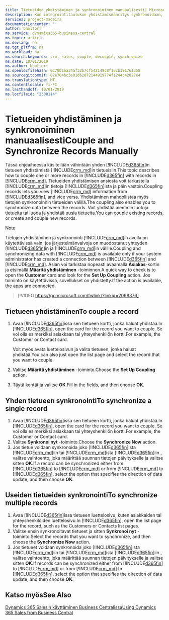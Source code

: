 ```yaml
---
title: Tietueiden yhdistäminen ja synkronoiminen manuaalisesti| Microsoft Docs
description: Kun integrointitaulukon yhdistämismääritys synkronoidaan, yhdistetyn Business Central- ja Dynamics 365 Sales -entiteetin taulukon kaikkien tietueiden tiedot voidaan synkronoida.
services: project-madeira
documentationcenter: ''
author: bholtorf
ms.service: dynamics365-business-central
ms.topic: article
ms.devlang: na
ms.tgt_pltfrm: na
ms.workload: na
ms.search.keywords: crm, sales, couple, decouple, synchronize
ms.date: 10/01/2019
ms.author: bholtorf
ms.openlocfilehash: 0c70b1ba34af32b7cf542149c8f15cb191761358
ms.sourcegitcommit: 02e704bc3e01d62072144919774f1244c42827e4
ms.translationtype: HT
ms.contentlocale: fi-FI
ms.lasthandoff: 10/01/2019
ms.locfileid: "2308114"
---
```

# <a name="couple-and-synchronize-records-manually"></a><span data-ttu-id="b13f7-103">Tietueiden yhdistäminen ja synkronoiminen manuaalisesti</span><span class="sxs-lookup"><span data-stu-id="b13f7-103">Couple and Synchronize Records Manually</span></span>
<span data-ttu-id="b13f7-104">Tässä ohjeaiheessa käsitellään vähintään yhden [!INCLUDE[d365fin](includes/d365fin_md.md)]in tietueen yhdistämistä [!INCLUDE[crm_md](includes/crm_md.md)]in tietueisiin.</span><span class="sxs-lookup"><span data-stu-id="b13f7-104">This topic describes how to couple one or more records in [!INCLUDE[d365fin](includes/d365fin_md.md)] with records in [!INCLUDE[crm_md](includes/crm_md.md)].</span></span> <span data-ttu-id="b13f7-105">Tietueiden yhdistämisen ansiosta voit tarkastella [!INCLUDE[crm_md](includes/crm_md.md)]in tietoja [!INCLUDE[d365fin](includes/d365fin_md.md)]ista ja päin vastoin.</span><span class="sxs-lookup"><span data-stu-id="b13f7-105">Coupling records lets you view [!INCLUDE[crm_md](includes/crm_md.md)] information from [!INCLUDE[d365fin](includes/d365fin_md.md)], and vice versa.</span></span> <span data-ttu-id="b13f7-106">Yhdistäminen mahdollistaa myös tietojen synkronoinnin tietueiden välillä.</span><span class="sxs-lookup"><span data-stu-id="b13f7-106">The coupling also enables you to synchronize data between the records.</span></span> <span data-ttu-id="b13f7-107">Voit yhdistää aiemmin luotuja tietueita tai luoda ja yhdistää uusia tietueita.</span><span class="sxs-lookup"><span data-stu-id="b13f7-107">You can couple existing records, or create and couple new records.</span></span>

> [!Note]
> <span data-ttu-id="b13f7-108">Tietojen yhdistäminen ja synkronointi [!INCLUDE[crm_md](includes/crm_md.md)]in avulla on käytettävissä vain, jos järjestelmänvalvoja on muodostanut yhteyden [!INCLUDE[d365fin](includes/d365fin_md.md)]in ja [!INCLUDE[crm_md](includes/crm_md.md)]in välille.</span><span class="sxs-lookup"><span data-stu-id="b13f7-108">Coupling and synchronizing data with [!INCLUDE[crm_md](includes/crm_md.md)] is available only if your system administrator has created a connection between [!INCLUDE[d365fin](includes/d365fin_md.md)] and [!INCLUDE[crm_md](includes/crm_md.md)].</span></span> <span data-ttu-id="b13f7-109">Asian voi tarkistaa nopeasti avaamalla **Asiakas**-kortin ja etsimällä **Määritä yhdistäminen** -toiminnon.</span><span class="sxs-lookup"><span data-stu-id="b13f7-109">A quick way to check is to open the **Customer** card and look for the **Set Up Coupling** action.</span></span> <span data-ttu-id="b13f7-110">Jos toiminto on käytettävissä, sovellukset on yhdistetty.</span><span class="sxs-lookup"><span data-stu-id="b13f7-110">If the action is available, the apps are connected.</span></span>   

> [!VIDEO https://go.microsoft.com/fwlink/?linkid=2098376]

## <a name="to-couple-a-record"></a><span data-ttu-id="b13f7-111">Tietueen yhdistäminen</span><span class="sxs-lookup"><span data-stu-id="b13f7-111">To couple a record</span></span>  
1.  <span data-ttu-id="b13f7-112">Avaa [!INCLUDE[d365fin](includes/d365fin_md.md)]issa sen tietueen kortti, jonka haluat yhdistää.</span><span class="sxs-lookup"><span data-stu-id="b13f7-112">In [!INCLUDE[d365fin](includes/d365fin_md.md)], open the card for the record you want to couple.</span></span> <span data-ttu-id="b13f7-113">Se voi olla esimerkiksi asiakkaan tai yhteyshenkilön kortti.</span><span class="sxs-lookup"><span data-stu-id="b13f7-113">For example, the Customer or Contact card.</span></span>  

    <span data-ttu-id="b13f7-114">Voit myös avata luettelosivun ja valita tietueen, jonka haluat yhdistää.</span><span class="sxs-lookup"><span data-stu-id="b13f7-114">You can also just open the list page and select the record that you want to couple.</span></span>  

2.  <span data-ttu-id="b13f7-115">Valitse **Määritä yhdistäminen** -toiminto.</span><span class="sxs-lookup"><span data-stu-id="b13f7-115">Choose the **Set Up Coupling** action.</span></span>  
3.  <span data-ttu-id="b13f7-116">Täytä kentät ja valitse **OK**.</span><span class="sxs-lookup"><span data-stu-id="b13f7-116">Fill in the fields, and then choose **OK**.</span></span>  

## <a name="to-synchronize-a-single-record"></a><span data-ttu-id="b13f7-117">Yhden tietueen synkronointi</span><span class="sxs-lookup"><span data-stu-id="b13f7-117">To synchronize a single record</span></span>  
1.  <span data-ttu-id="b13f7-118">Avaa [!INCLUDE[d365fin](includes/d365fin_md.md)]issa sen tietueen kortti, jonka haluat yhdistää.</span><span class="sxs-lookup"><span data-stu-id="b13f7-118">In [!INCLUDE[d365fin](includes/d365fin_md.md)], open the card for the record you want to couple.</span></span> <span data-ttu-id="b13f7-119">Se voi olla esimerkiksi asiakkaan tai yhteyshenkilön kortti.</span><span class="sxs-lookup"><span data-stu-id="b13f7-119">For example, the Customer or Contact card.</span></span>  
2.  <span data-ttu-id="b13f7-120">Valitse **Synkronoi nyt** -toiminto.</span><span class="sxs-lookup"><span data-stu-id="b13f7-120">Choose the **Synchronize Now** action.</span></span>  
3.  <span data-ttu-id="b13f7-121">Jos tietue voidaan synkronoida joko [!INCLUDE[d365fin](includes/d365fin_md.md)]ista [!INCLUDE[crm_md](includes/crm_md.md)]iin tai [!INCLUDE[crm_md](includes/crm_md.md)]ista [!INCLUDE[d365fin](includes/d365fin_md.md)]iin , valitse vaihtoehto, joka määrittää suunnan tietojen päivitykselle ja valitse sitten **OK**.</span><span class="sxs-lookup"><span data-stu-id="b13f7-121">If a record can be synchronized either from [!INCLUDE[d365fin](includes/d365fin_md.md)] to [!INCLUDE[crm_md](includes/crm_md.md)] or from [!INCLUDE[crm_md](includes/crm_md.md)] to [!INCLUDE[d365fin](includes/d365fin_md.md)], select the option that specifies the direction of data update, and then choose **OK**.</span></span>  

## <a name="to-synchronize-multiple-records"></a><span data-ttu-id="b13f7-122">Useiden tietueiden synkronointi</span><span class="sxs-lookup"><span data-stu-id="b13f7-122">To synchronize multiple records</span></span>  
1.  <span data-ttu-id="b13f7-123">Avaa [!INCLUDE[d365fin](includes/d365fin_md.md)]issa tietueen luettelosivu, kuten asiakkaiden tai yhteyshenkilöiden luettelosivu.</span><span class="sxs-lookup"><span data-stu-id="b13f7-123">In [!INCLUDE[d365fin](includes/d365fin_md.md)], open the list page for the record, such as the Customers or Contacts list pages.</span></span>  
2.  <span data-ttu-id="b13f7-124">Valitse ensin synkronoitavat tietueet ja sitten **Synkronoi nyt** -toiminto.</span><span class="sxs-lookup"><span data-stu-id="b13f7-124">Select the records that you want to synchronize, and then choose the **Synchronize Now** action.</span></span>  
3.  <span data-ttu-id="b13f7-125">Jos tietueet voidaan synkronoida joko [!INCLUDE[d365fin](includes/d365fin_md.md)]ista [!INCLUDE[crm_md](includes/crm_md.md)]iin tai [!INCLUDE[crm_md](includes/crm_md.md)]ista [!INCLUDE[d365fin](includes/d365fin_md.md)]iin , valitse vaihtoehto, joka määrittää suunnan tietojen päivitykselle ja valitse sitten **OK**.</span><span class="sxs-lookup"><span data-stu-id="b13f7-125">If records can be synchronized either from [!INCLUDE[d365fin](includes/d365fin_md.md)] to [!INCLUDE[crm_md](includes/crm_md.md)] or from [!INCLUDE[crm_md](includes/crm_md.md)] to [!INCLUDE[d365fin](includes/d365fin_md.md)], select the option that specifies the direction of data update, and then choose **OK**.</span></span>  

## <a name="see-also"></a><span data-ttu-id="b13f7-126">Katso myös</span><span class="sxs-lookup"><span data-stu-id="b13f7-126">See Also</span></span>  
[<span data-ttu-id="b13f7-127">Dynamics 365 Salesin käyttäminen Business Centralissa</span><span class="sxs-lookup"><span data-stu-id="b13f7-127">Using Dynamics 365 Sales from Business Central</span></span>](marketing-integrate-dynamicscrm.md)

